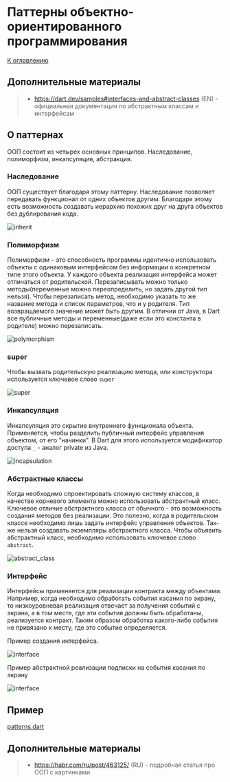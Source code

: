 # Паттерны объектно-ориентированного программирования
[К оглавлению](../oop.md)

## Дополнительные материалы
> - https://dart.dev/samples#interfaces-and-abstract-classes (EN) - официальная документация по абстрактным классам и интерфейсам

## О паттернах
ООП состоит из четырех основных принципов. Наследование, полиморфизм, инкапсуляция, абстракция.

### Наследование
ООП существует благодаря этому паттерну. 
Наследование позволяет передавать функционал от одних объектов другим. Благодаря этому
есть возможность создавать иерархию похожих друг на друга объектов без дублирования кода.

![inherit](pattern_1.png)

### Полиморфизм
Полиморфизм – это способность программы идентично использовать объекты с одинаковым интерфейсом без информации о конкретном типе этого объекта.
У каждого объекта реализация интерфейса может отличаться от родительской.
Перезаписывать можно только методы(переменные можно переопределить, но задать другой тип нельзя).
Чтобы перезаписать метод, необходимо указать то же название метода и список параметров, что и у родителя.
Тип возвращаемого значение может быть другим. В отличии от Java, в Dart все публичные методы 
и переменные(даже если это константа в родителе) можно перезаписать.

![polymorphism](pattern_4.png)

### super
Чтобы вызвать родительскую реализацию метода, или конструктора используется ключевое слово `super`

![super](pattern_6.png)

### Инкапсуляция
Инкапсуляция это скрытие внутреннего функционала объекта. Применяется, чтобы разделить публичный интерфейс управления
объектом, от его "начинки". В Dart для этого используется модификатор доступа `_` - аналог private из Java.

![incapsulation](pattern_5.png)

### Абстрактные классы
Когда необходимо спроектировать сложную систему классов, в качестве корневого элемента можно использовать абстрактный класс.
Ключевое отличие абстрактного класса от обычного - это возможность создания методов без реализации. Это полезно, когда в родительском
классе необходимо лишь задать интерфейс управления объектов. Так-же нельзя создавать экземпляры абстрактного класса.
Чтобы объявить абстрактный класс, необходимо использовать ключевое слово `abstract`.

![abstract_class](pattern_7.png)

### Интерфейс
Интерфейсы применяется для реализации контракта между объектами. Например, когда необходимо обработать события 
касания по экрану, то низкоуровневая реализация отвечает за получения событий с экрана, а в том месте, где
эти события должны быть обработаны, реализуется контракт. Таким образом обработка какого-либо события не привязано 
к месту, где это событие определяется.

Пример создания интерфейса.

![interface](pattern_8.png)
 
Пример абстрактной реализации подписки на события касания по экрану

![interface](pattern_9.png)

## Пример
[patterns.dart](patterns.dart)

## Дополнительные материалы
> - https://habr.com/ru/post/463125/ (RU) - подробная статья про ООП с картинками




